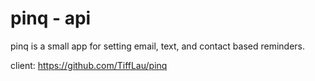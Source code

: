 # pinq - api

pinq is a small app for setting email, text, and contact based reminders. 

client: https://github.com/TiffLau/pinq
